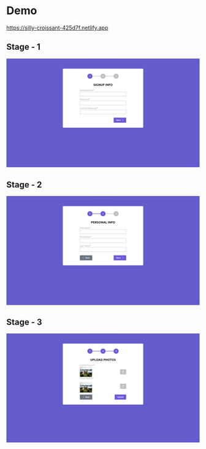 # Demo
https://silly-croissant-425d7f.netlify.app

## Stage - 1
![](https://raw.githubusercontent.com/asifMalik78/Multi_Step_Form/master/screenshots/1.png)

## Stage - 2
![](https://raw.githubusercontent.com/asifMalik78/Multi_Step_Form/master/screenshots/2.png)

## Stage - 3
![](https://raw.githubusercontent.com/asifMalik78/Multi_Step_Form/master/screenshots/3.png)
